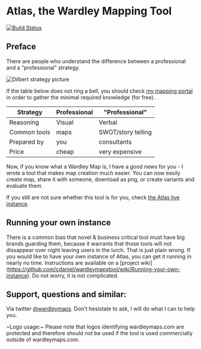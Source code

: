 Atlas, the Wardley Mapping Tool
===============

[![Build Status](https://travis-ci.org/cdaniel/wardleymapstool.svg?branch=master)](https://travis-ci.org/cdaniel/wardleymapstool)

Preface
-------------

There are people who understand the difference between a professional and a "professional" strategy.

![Dilbert strategy picture](https://pbs.twimg.com/media/CFOKU-7WEAEl6WZ.jpg:large)

If the table below does not ring a bell, you should check [my mapping portal](http://wardleymaps.com/learn.html) in order to gather the
minimal required knowledge (for free).



|     Strategy | Professional | "Professional"      |
| ------------ | ------------ | ------------------- |
|    Reasoning | Visual       | Verbal              |
| Common tools | maps         | SWOT/story telling  |
| Prepared by  | you          | consultants         |
| Price        | cheap        | very expensive      |



Now, if you know what a Wardley Map is, I have a good news for you - I wrote a tool that makes map creation much easier.
You can now easily create map, share it with someone, download as png, or create variants and evaluate them.
 
If you still are not sure whether this tool is for you, check [the Atlas live instance](https://atlas.wardleymaps.com).

Running your own instance
-------------------------
There is a common bias that novel & business critical tool must have big brands guarding them, because it warrants that those tools will not dissappear over night leaving users in the lurch. That is just plain wrong. If you would like to have your own instance of Atlas, you can get it running in nearly no time. Instructions are available on a [project wiki] (https://github.com/cdaniel/wardleymapstool/wiki/Running-your-own-instance). Do not worry, it is not complicated.


Support, questions and similar:
-----------------
Via twitter [@wardleymaps](https://twitter.com/wardleymaps). Don't hesistate to ask, I will do what I can to help you.

~Logo usage:~
Please note that logos identifying wardleymaps.com are protected and therefore should not be used if the tool is used commercially outside of wardleymaps.com.